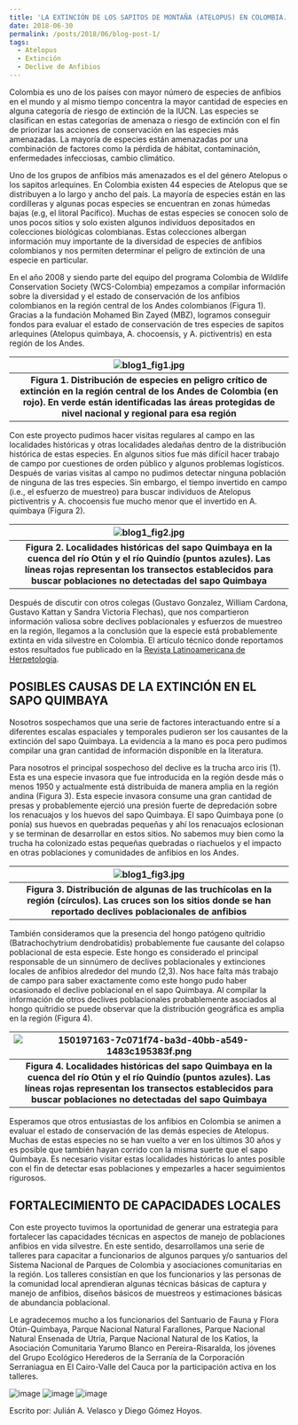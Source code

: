 ```yaml
---
title: 'LA EXTINCIÓN DE LOS SAPITOS DE MONTAÑA (ATELOPUS) EN COLOMBIA.'
date: 2018-06-30
permalink: /posts/2018/06/blog-post-1/
tags:
  - Atelopus
  - Extinción
  - Declive de Anfibios 
---
```


Colombia es uno de los países con mayor número de especies de anfibios en el mundo y al mismo tiempo concentra la mayor cantidad de especies en alguna categoría de riesgo de extinción de la IUCN. Las especies se clasifican en estas categorías de amenaza o riesgo de extinción con el fin de priorizar las acciones de conservación en las especies más amenazadas. La mayoría de especies están amenazadas por una combinación de factores como la pérdida de hábitat, contaminación, enfermedades infecciosas, cambio climático. 

Uno de los grupos de anfibios más amenazados es el del género Atelopus o los sapitos arlequines. En Colombia existen 44 especies de Atelopus que se distribuyen a lo largo y ancho del país. La mayoría de especies están en las cordilleras y algunas pocas especies se encuentran en zonas húmedas bajas (e.g, el litoral Pacífico). Muchas de estas especies se conocen solo de unos pocos sitios y solo existen algunos individuos depositados en colecciones biológicas colombianas. Estas colecciones albergan información muy importante de la diversidad de especies de anfibios  colombianos y nos permiten determinar el peligro de extinción de una especie en particular. 

En el año 2008 y siendo parte del equipo del programa Colombia de Wildlife Conservation Society (WCS-Colombia) empezamos a compilar información sobre la diversidad y el estado de conservación de los anfibios colombianos en la región central de los Andes colombianos (Figura 1). Gracias a la fundación Mohamed Bin Zayed (MBZ), logramos conseguir fondos para evaluar el estado de conservación de tres especies de sapitos arlequines (Atelopus quimbaya, A. chocoensis, y A. pictiventris) en esta región de los Andes.

| ![blog1_fig1.jpg](https://github.com/juvelas/juvelas.github.io/blob/master/blog1_fig1.jpg) |
|:--:|
| <b>Figura 1. Distribución de especies en peligro crítico de extinción en la región central de los Andes de Colombia (en rojo). En verde están identificadas las áreas protegidas de nivel nacional y regional para esa región</b>|


Con este proyecto pudimos hacer visitas regulares al campo en las localidades históricas y otras localidades aledañas dentro de la distribución histórica de estas especies. En algunos sitios fue más difícil hacer trabajo de campo por cuestiones de orden público y algunos problemas logísticos. Después de varias visitas al campo no pudimos detectar ninguna población de ninguna de las tres especies. Sin embargo, el tiempo invertido en campo (i.e., el esfuerzo de muestreo) para buscar individuos de Atelopus pictiventris y A. chocoensis fue mucho menor que el invertido en A. quimbaya (Figura 2). 

| ![blog1_fig2.jpg](https://github.com/juvelas/juvelas.github.io/blob/master/blog1_fig2.jpg) |
|:--:|
| <b>Figura 2. Localidades históricas del sapo Quimbaya en la cuenca del río Otún y el río Quindío (puntos azules). Las líneas rojas representan los transectos establecidos para buscar poblaciones no detectadas del sapo Quimbaya</b>|


Después de discutir con otros colegas (Gustavo Gonzalez, William Cardona, Gustavo Kattan y Sandra Victoria Flechas), que nos compartieron información valiosa sobre declives poblacionales y esfuerzos de muestreo en la región, llegamos a la conclusión que la especie está probablemente extinta en vida silvestre en Colombia. El artículo técnico donde reportamos estos resultados fue publicado en la [Revista Latinoamericana de Herpetología](https://herpetologia.fciencias.unam.mx/index.php/revista/article/view/11).


POSIBLES CAUSAS DE LA EXTINCIÓN EN EL SAPO QUIMBAYA
------

Nosotros sospechamos que una serie de factores interactuando entre sí a diferentes escalas espaciales y temporales pudieron ser los causantes de la extinción del sapo Quimbaya. La evidencia a la mano es poca pero pudimos compilar una gran cantidad de información disponible en la literatura. 

Para nosotros el principal sospechoso del declive es la trucha arco iris (1). Esta es una  especie invasora que fue introducida en la región desde más o menos 1950 y actualmente está distribuida de manera amplia en la región andina (Figura 3). Esta especie invasora consume una gran cantidad de presas y probablemente ejerció una presión fuerte de depredación sobre los renacuajos y los huevos del sapo Quimbaya. El sapo Quimbaya pone (o ponía) sus huevos en quebradas pequeñas y ahí los renacuajos eclosionan y se terminan de desarrollar en estos sitios. No sabemos muy bien como la trucha ha colonizado estas pequeñas quebradas o riachuelos y el impacto en otras poblaciones y comunidades de anfibios en los Andes. 


| ![blog1_fig3.jpg](https://github.com/juvelas/juvelas.github.io/blob/master/blog1_fig3.jpg) |
|:--:|
| <b>Figura 3. Distribución de algunas de las truchícolas en la región (círculos). Las cruces son los sitios donde se han reportado declives poblacionales de anfibios</b>|



También consideramos que la presencia del hongo patógeno quítridio (Batrachochytrium dendrobatidis) probablemente fue causante del colapso poblacional de esta especie. Este hongo es considerado el principal responsable de un sinnúmero de declives poblacionales y extinciones locales de anfibios alrededor del mundo (2,3). Nos hace falta más trabajo de campo para saber exactamente como este hongo pudo haber ocasionado el declive poblacional en el sapo Quimbaya. Al compilar la información de otros declives poblacionales probablemente asociados al hongo quítridio se puede observar que la distribución geográfica es amplia en la región (Figura 4). 


| ![150197163-7c071f74-ba3d-40bb-a549-1483c195383f.png](https://user-images.githubusercontent.com/5401959/150197163-7c071f74-ba3d-40bb-a549-1483c195383f.png) |
|:--:|
| <b>Figura 4. Localidades históricas del sapo Quimbaya en la cuenca del río Otún y el río Quindío (puntos azules). Las líneas rojas representan los transectos establecidos para buscar poblaciones no detectadas del sapo Quimbaya</b>|


Esperamos que otros entusiastas de los anfibios en Colombia se animen a evaluar el estado de conservación de las demás especies de Atelopus. Muchas de estas especies no se han vuelto a ver en los últimos 30 años y es posible que también hayan corrido con la misma suerte que el sapo Quimbaya. Es necesario visitar estas localidades históricas lo antes posible con el fin de detectar esas poblaciones y empezarles a hacer seguimientos rigurosos.

FORTALECIMIENTO DE CAPACIDADES LOCALES
------

Con este proyecto tuvimos la oportunidad de generar una estrategia para fortalecer las capacidades técnicas en aspectos de manejo de poblaciones anfibios en vida silvestre. En este sentido, desarrollamos una serie de talleres para capacitar a funcionarios de algunos parques y/o santuarios del Sistema Nacional de Parques de Colombia y asociaciones comunitarias en la región. Los talleres consistían en que los funcionarios y las personas de la comunidad local aprendieran algunas técnicas básicas de captura y manejo de anfibios, diseños básicos de muestreos y estimaciones básicas de abundancia poblacional. 

Le agradecemos mucho a los funcionarios del Santuario de Fauna y Flora Otún-Quimbaya, Parque Nacional Natural Farallones, Parque Nacional Natural Ensenada de Utría, Parque Nacional Natural de los Katios, la Asociación Comunitaria Yarumo Blanco en Pereira-Risaralda, los jóvenes del Grupo Ecológico Herederos de la Serranía de la Corporación Serraniagua en El Cairo-Valle del Cauca por la participación activa en los talleres. 

![image](https://user-images.githubusercontent.com/5401959/150197384-9d943a26-f623-4fb3-a89c-f63afae9b847.png)
![image](https://user-images.githubusercontent.com/5401959/150197410-aeb8058c-bb92-4269-a056-587a3e924a32.png)
![image](https://user-images.githubusercontent.com/5401959/150197437-35883a98-e04f-4844-9e95-a5d9785fbccb.png)

Escrito por: Julián A. Velasco y Diego Gómez Hoyos.





